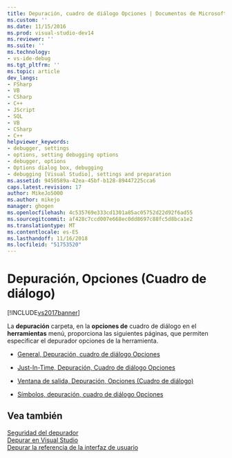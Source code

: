 ```yaml
---
title: Depuración, cuadro de diálogo Opciones | Documentos de Microsoft
ms.custom: ''
ms.date: 11/15/2016
ms.prod: visual-studio-dev14
ms.reviewer: ''
ms.suite: ''
ms.technology:
- vs-ide-debug
ms.tgt_pltfrm: ''
ms.topic: article
dev_langs:
- FSharp
- VB
- CSharp
- C++
- JScript
- SQL
- VB
- CSharp
- C++
helpviewer_keywords:
- debugger, settings
- options, setting debugging options
- debugger, options
- Options dialog box, debugging
- debugging [Visual Studio], settings and preparation
ms.assetid: 9450589a-42ea-45bf-b128-89447225cca6
caps.latest.revision: 17
author: MikeJo5000
ms.author: mikejo
manager: ghogen
ms.openlocfilehash: 4c535769e333cd1301a85ac05752d22d92f6ad55
ms.sourcegitcommit: af428c7ccd007e668ec0dd8697c88fc5d8bca1e2
ms.translationtype: MT
ms.contentlocale: es-ES
ms.lasthandoff: 11/16/2018
ms.locfileid: "51753520"
---
```

# <a name="debugging-options-dialog-box"></a>Depuración, Opciones (Cuadro de diálogo)
[!INCLUDE[vs2017banner](../includes/vs2017banner.md)]

La **depuración** carpeta, en la **opciones de** cuadro de diálogo en el **herramientas** menú, proporciona las siguientes páginas, que permiten especificar el depurador opciones de la herramienta.  
  
-   [General, Depuración, cuadro de diálogo Opciones](../debugger/general-debugging-options-dialog-box.md)  
  
-   [Just-In-Time, Depuración, Cuadro de diálogo Opciones](../debugger/just-in-time-debugging-options-dialog-box.md)  
  
-   [Ventana de salida, Depuración, Opciones (Cuadro de diálogo)](../debugger/output-window-debugging-options-dialog-box.md)  
  
-   [Símbolos, depuración, cuadro de diálogo Opciones](../debugger/specify-symbol-dot-pdb-and-source-files-in-the-visual-studio-debugger.md)  
  
## <a name="see-also"></a>Vea también  
 [Seguridad del depurador](../debugger/debugger-security.md)   
 [Depurar en Visual Studio](../debugger/debugging-in-visual-studio.md)   
 [Depurar la referencia de la interfaz de usuario](../debugger/debugging-user-interface-reference.md)



